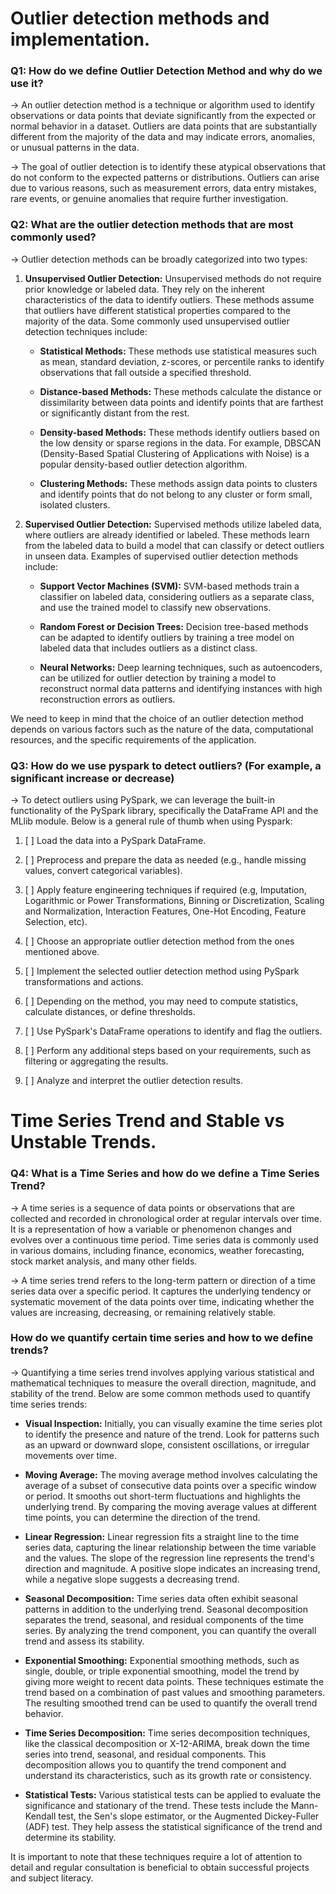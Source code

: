 # Outlier detection methods and implementation.

### Q1: How do we define Outlier Detection Method and why do we use it?

→ An outlier detection method is a technique or algorithm used to identify observations or data points that deviate significantly from the expected or normal behavior in a dataset. Outliers are data points that are substantially different from the majority of the data and may indicate errors, anomalies, or unusual patterns in the data.

→ The goal of outlier detection is to identify these atypical observations that do not conform to the expected patterns or distributions. Outliers can arise due to various reasons, such as measurement errors, data entry mistakes, rare events, or genuine anomalies that require further investigation.

### Q2: What are the outlier detection methods that are most commonly used? 

→ Outlier detection methods can be broadly categorized into two types:

1. **Unsupervised Outlier Detection:** Unsupervised methods do not require prior knowledge or labeled data. They rely on the inherent characteristics of the data to identify outliers. These methods assume that outliers have different statistical properties compared to the majority of the data. Some commonly used unsupervised outlier detection techniques include:

   * **Statistical Methods:** These methods use statistical measures such as mean, standard deviation, z-scores, or percentile ranks to identify observations that fall outside a specified threshold.

   * **Distance-based Methods:** These methods calculate the distance or dissimilarity between data points and identify points that are farthest or significantly distant from the rest.

   * **Density-based Methods:** These methods identify outliers based on the low density or sparse regions in the data. For example, DBSCAN (Density-Based Spatial Clustering of Applications with Noise) is a popular density-based outlier detection algorithm.

   * **Clustering Methods:** These methods assign data points to clusters and identify points that do not belong to any cluster or form small, isolated clusters.

2. **Supervised Outlier Detection:** Supervised methods utilize labeled data, where outliers are already identified or labeled. These methods learn from the labeled data to build a model that can classify or detect outliers in unseen data. Examples of supervised outlier detection methods include:

    * **Support Vector Machines (SVM):** SVM-based methods train a classifier on labeled data, considering outliers as a separate class, and use the trained model to classify new observations.

    * **Random Forest or Decision Trees:** Decision tree-based methods can be adapted to identify outliers by training a tree model on labeled data that includes outliers as a distinct class.

    * **Neural Networks:** Deep learning techniques, such as autoencoders, can be utilized for outlier detection by training a model to reconstruct normal data patterns and identifying instances with high reconstruction errors as outliers.

We need to keep in mind that the choice of an outlier detection method depends on various factors such as the nature of the data, computational resources, and the specific requirements of the application. 

### Q3: How do we use pyspark to detect outliers? (For example, a significant increase or decrease)

→ To detect outliers using PySpark, we can leverage the built-in functionality of the PySpark library, specifically the DataFrame API and the MLlib module. Below is a general rule of thumb when using Pyspark: 

1. [ ] Load the data into a PySpark DataFrame.

2. [ ] Preprocess and prepare the data as needed (e.g., handle missing values, convert categorical variables).

3. [ ] Apply feature engineering techniques if required (e.g, Imputation, Logarithmic or Power Transformations, Binning or Discretization, Scaling and Normalization, Interaction Features, One-Hot Encoding, Feature Selection, etc).

4. [ ] Choose an appropriate outlier detection method from the ones mentioned above.

5. [ ] Implement the selected outlier detection method using PySpark transformations and actions.

6. [ ] Depending on the method, you may need to compute statistics, calculate distances, or define thresholds.

7. [ ] Use PySpark's DataFrame operations to identify and flag the outliers.

8. [ ] Perform any additional steps based on your requirements, such as filtering or aggregating the results.

9. [ ] Analyze and interpret the outlier detection results.


# Time Series Trend and Stable vs Unstable Trends.

### Q4: What is a Time Series and how do we define a Time Series Trend? 

→ A time series is a sequence of data points or observations that are collected and recorded in chronological order at regular intervals over time. It is a representation of how a variable or phenomenon changes and evolves over a continuous time period. Time series data is commonly used in various domains, including finance, economics, weather forecasting, stock market analysis, and many other fields.

→ A time series trend refers to the long-term pattern or direction of a time series data over a specific period. It captures the underlying tendency or systematic movement of the data points over time, indicating whether the values are increasing, decreasing, or remaining relatively stable.

### How do we quantify certain time series and how to we define trends?

→ Quantifying a time series trend involves applying various statistical and mathematical techniques to measure the overall direction, magnitude, and stability of the trend. Below are some common methods used to quantify time series trends:

* **Visual Inspection:** Initially, you can visually examine the time series plot to identify the presence and nature of the trend. Look for patterns such as an upward or downward slope, consistent oscillations, or irregular movements over time.

* **Moving Average:** The moving average method involves calculating the average of a subset of consecutive data points over a specific window or period. It smooths out short-term fluctuations and highlights the underlying trend. By comparing the moving average values at different time points, you can determine the direction of the trend.

* **Linear Regression:** Linear regression fits a straight line to the time series data, capturing the linear relationship between the time variable and the values. The slope of the regression line represents the trend's direction and magnitude. A positive slope indicates an increasing trend, while a negative slope suggests a decreasing trend.

* **Seasonal Decomposition:** Time series data often exhibit seasonal patterns in addition to the underlying trend. Seasonal decomposition separates the trend, seasonal, and residual components of the time series. By analyzing the trend component, you can quantify the overall trend and assess its stability.

* **Exponential Smoothing:** Exponential smoothing methods, such as single, double, or triple exponential smoothing, model the trend by giving more weight to recent data points. These techniques estimate the trend based on a combination of past values and smoothing parameters. The resulting smoothed trend can be used to quantify the overall trend behavior.

* **Time Series Decomposition:** Time series decomposition techniques, like the classical decomposition or X-12-ARIMA, break down the time series into trend, seasonal, and residual components. This decomposition allows you to quantify the trend component and understand its characteristics, such as its growth rate or consistency.

* **Statistical Tests:** Various statistical tests can be applied to evaluate the significance and stationary of the trend. These tests include the Mann-Kendall test, the Sen's slope estimator, or the Augmented Dickey-Fuller (ADF) test. They help assess the statistical significance of the trend and determine its stability.

It is important to note that these techniques require a lot of attention to detail and regular consultation is beneficial to obtain successful projects and subject literacy.
